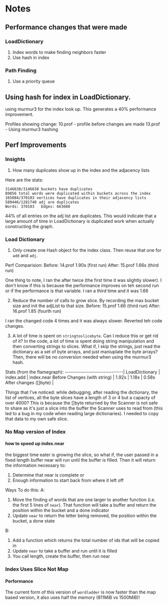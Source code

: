 # Notes

## Performance changes that were made
###  LoadDictionary
1. Index words to make finding neighbors faster
1. Use hash in index

### Path Finding
1. Use a priority queue

## Using hash for index in LoadDictionary.
using murmur3 for the index look up.  This generates a 40% performance improvement.

Profiles showing change:
10.prof - profile before changes are made
13.prof - Using murmur3 hashing

## Perf Improvements
### Insights
1. How many duplicates show up in the index and the adjacency lists

Here are the stats:
```
3146638/3146638 buckets have duplicates
89856 total words were duplicated within buckets across the index
165084/370103 vertices have duplicates in their adjacency lists
589446/1281740 adj are duplicates
Words: 370103   Edges: 663608
```

44% of all entries on the adj list are duplicates.  This would indicate that a large amount of time in LoadDictionary is duplicated work
when actually constructing the graph.

### Load Dictionary
1. Only create one Hash object for the index class.  Then reuse that one for `add` and `adj`.

Perf Comparision:
Before: 14.prof  1.90s (first run)
After: 15.prof  1.66s  (third run)

One thing to note, I ran the after twice (the first time it was slightly slower).  I don't know if this is because the performance improves on teh second run
or if the performance is that variable.  I ran a third time and it was 1.66

2. Reduce the number of calls to grow slice.  By recording the max bucket size and init the adjList to that size.
Before: 15.prof 1.66 (third run)
After: 16.prof 1.85 (fourth run)

I ran the changed code 4 times and it was always slower.  Reverted teh code changes.

3. A lot of time is spent on `stringtoslicebyte`.  Can I reduce this or get rid of it?  In the code, a lot of time is spent
doing string manipulation and then converting strings to slices.  What if, I skip the strings, just read the dictionary as a
set of byte arrays, and just maniuplate the byte arrays?  Then, there will be no conversion needed when using the murmur3 hash.

Stats (from the flamegraph):
-----------------------------| LoadDictionary  | index.add  | index.near
Before Changes (with string) | 1.92s           | 1.18s      | 0.58s
After changes ([]byte)       | 

Things that I've noticed:
while debugging, after reading the dictionary, the list of vertices, all the byte slices have a length of 3 or 4 but a capacty of over 4000?  This is because the []byte returned by the Scanner is not safe to share as it's just a slice into the buffer the Scanner uses to
read from (this led to a bug in my code when reading large dictionaries).  I needed to copy that data to my own safe slice.


### No Map version of Index
#### how to speed up index.near
the biggest time eater is growing the slice, so what if, the user passed in a fixed length buffer
near will run until the buffer is filled.  Then it will return the information necessary to:
1. Determine that near is complete or
2. Enough information to start back from where it left off

Ways To do this:
A:
1. Move the finding of words that are one larger to another function (i.e. the first 5 lines of `near`).  That function will
take a buffer and return the position within the bucket and a done indicator
2. Update `near` to return the letter being removed, the position within the bucket, a done state

B:
1. Add a function which returns the total number of ids that will be copied in
2. Update `near` to take a buffer and run until it is filled
3. You call length, create the buffer, then run near

### Index Uses Slice Not Map
#### Performance
The current form of this version of `wordladder` is now faster than the map based version, it also uses half the memory (811MiB vs 1500MiB)!